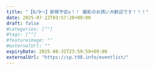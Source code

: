 ```yaml
---
title: "【8/9〜】新規予定◎！！ 撮影のお誘い大歓迎です！！！"
date: 2025-07-22T03:57:28+09:00
draft: false
#categories: [""]
#tags: [""]
#featureimage: ""
#externalUrl: ""
expiryDate: 2025-08-31T23:59:59+09:00
externalUrl: "https://cp.t98.info/eventlist/"
---
```


